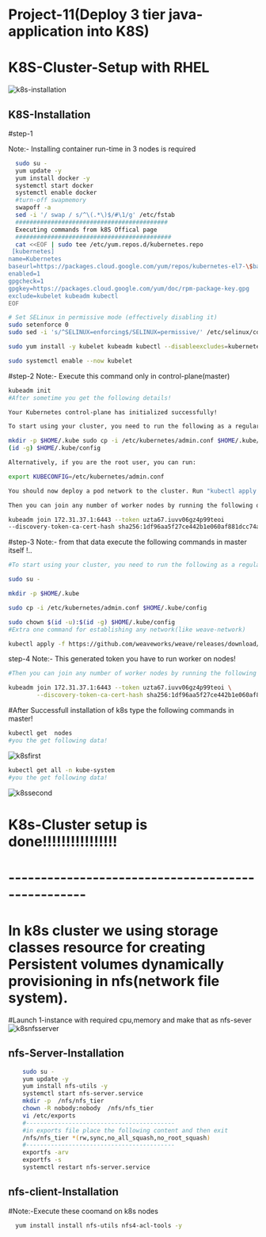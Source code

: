 # Project-11(Deploy 3 tier java-application into K8S)
# K8S-Cluster-Setup with RHEL
![k8s-installation](https://user-images.githubusercontent.com/111736742/227599293-3d912943-77a7-4cfe-9b6f-9558b998c2e0.jpg)
## K8S-Installation
#step-1

Note:- Installing container run-time in 3 nodes is required
```bash
  sudo su -
  yum update -y
  yum install docker -y
  systemctl start docker
  systemctl enable docker
  #turn-off swapmemory
  swapoff -a
  sed -i '/ swap / s/^\(.*\)$/#\1/g' /etc/fstab
  ###########################################
  Executing commands from k8S Offical page
  ############################################
  cat <<EOF | sudo tee /etc/yum.repos.d/kubernetes.repo
 [kubernetes]
name=Kubernetes
baseurl=https://packages.cloud.google.com/yum/repos/kubernetes-el7-\$basearch
enabled=1
gpgcheck=1
gpgkey=https://packages.cloud.google.com/yum/doc/rpm-package-key.gpg
exclude=kubelet kubeadm kubectl
EOF

# Set SELinux in permissive mode (effectively disabling it)
sudo setenforce 0
sudo sed -i 's/^SELINUX=enforcing$/SELINUX=permissive/' /etc/selinux/config

sudo yum install -y kubelet kubeadm kubectl --disableexcludes=kubernetes

sudo systemctl enable --now kubelet

  ```
  #step-2
  Note:- Execute this command only in control-plane(master)
```bash
kubeadm init  
#After sometime you get the following details!
```
```bash
Your Kubernetes control-plane has initialized successfully!

To start using your cluster, you need to run the following as a regular user:

mkdir -p $HOME/.kube sudo cp -i /etc/kubernetes/admin.conf $HOME/.kube/config sudo chown 
(id -g) $HOME/.kube/config

Alternatively, if you are the root user, you can run:

export KUBECONFIG=/etc/kubernetes/admin.conf

You should now deploy a pod network to the cluster. Run "kubectl apply -f [podnetwork].yaml" with one of the options listed at: https://kubernetes.io/docs/concepts/cluster-administration/addons/

Then you can join any number of worker nodes by running the following on each as root:

kubeadm join 172.31.37.1:6443 --token uzta67.iuvv06gz4p99teoi
--discovery-token-ca-cert-hash sha256:1df96aa5f27ce442b1e060af881dcc74a007ea83a0cb493090c30efa6ff0cda2

```
#step-3
Note:- from that data execute the following commands in master itself !..
```bash
#To start using your cluster, you need to run the following as a regular user:

sudo su -

mkdir -p $HOME/.kube

sudo cp -i /etc/kubernetes/admin.conf $HOME/.kube/config

sudo chown $(id -u):$(id -g) $HOME/.kube/config
#Extra one command for establishing any network(like weave-network)

kubectl apply -f https://github.com/weaveworks/weave/releases/download/v2.8.1/weave-daemonset-k8s.yaml

```  
step-4
Note:- This generated token you have to run worker on nodes! 
```bash
#Then you can join any number of worker nodes by running the following on each as root:

kubeadm join 172.31.37.1:6443 --token uzta67.iuvv06gz4p99teoi \
        --discovery-token-ca-cert-hash sha256:1df96aa5f27ce442b1e060af881dcc74a007ea83a0cb493090c30efa6ff0cda
```
#After Successfull installation of k8s type the following commands in master!
```bash
kubectl get  nodes
#you the get following data!
```
![k8sfirst](https://user-images.githubusercontent.com/111736742/227609817-a5d50e12-a950-4962-8f4a-d4fc8e6c3277.png)
```bash
kubectl get all -n kube-system
#you the get following data!
```
![k8ssecond](https://user-images.githubusercontent.com/111736742/227610202-6f5384ff-7b2e-4b74-bf35-3521bc5db4e5.png)

# K8s-Cluster setup is done!!!!!!!!!!!!!!!!
# --------------------------------------------------
# In k8s cluster we using storage classes resource for creating Persistent volumes dynamically provisioning in nfs(network file system).
#Launch  1-instance with required cpu,memory and make that as nfs-sever
![k8snfsserver](https://user-images.githubusercontent.com/111736742/227645773-bd7cca74-1175-4a87-9e12-66294c9ce10d.png)
## nfs-Server-Installation
```bash
    sudo su -
    yum update -y
    yum install nfs-utils -y
    systemctl start nfs-server.service
    mkdir -p  /nfs/nfs_tier
    chown -R nobody:nobody  /nfs/nfs_tier
    vi /etc/exports
    #------------------------------------------
    #in exports file place the following content and then exit
    /nfs/nfs_tier *(rw,sync,no_all_squash,no_root_squash)
    #------------------------------------------
    exportfs -arv
    exportfs -s
    systemctl restart nfs-server.service
```
## nfs-client-Installation
#Note:-Execute these coomand on k8s nodes
```bash
  yum install install nfs-utils nfs4-acl-tools -y
```
